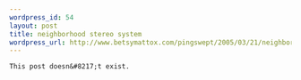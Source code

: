 ```yaml
--- 
wordpress_id: 54
layout: post
title: neighborhood stereo system
wordpress_url: http://www.betsymattox.com/pingswept/2005/03/21/neighborhood-stereo-system/
---
```

	This post doesn&#8217;t exist.

